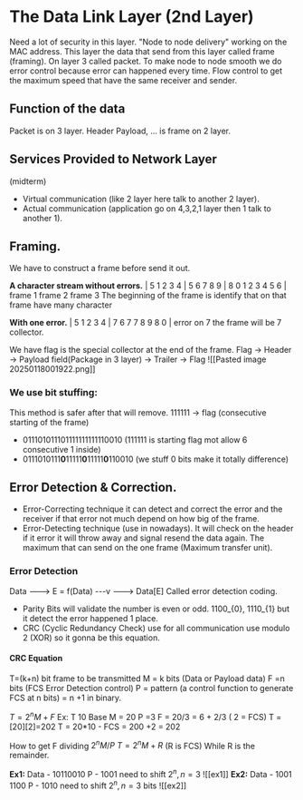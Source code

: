 # The Data Link Layer (2nd Layer)
Need a lot of security in this layer. "Node to node delivery" working on the MAC address. This layer the data that send from this layer called frame (framing). On layer 3 called packet. To make node to node smooth we do error control because error can happened every time. Flow control to get the maximum speed that have the same receiver and sender.
## Function of the data
Packet is on 3 layer.
Header Payload, ... is frame on 2 layer.

## Services Provided to Network Layer
(midterm)
- Virtual communication (like 2 layer here talk to another 2 layer).
- Actual communication (application go on 4,3,2,1 layer then 1 talk to another 1).

## Framing.
We have to construct a frame before send it out.

**A character stream without errors.**
| 5 1 2 3 4 | 5 6 7 8 9 | 8 0 1 2 3 4 5 6 |
 frame 1     frame 2     frame 3
 The beginning of the frame is identify that on that frame have many character

**With one error.**
| 5 1 2 3 4 | 7 6 7 7 8 9 8 0 |
error on 7 the frame will be 7 collector.

We have flag is the special collector at the end of the frame.
Flag -> Header -> Payload field(Package in 3 layer) -> Trailer -> Flag
![[Pasted image 20250118001922.png]]

### We use bit stuffing:
This method is safer after that will remove.
111111 -> flag (consecutive starting of the frame)
- 011101011101111111111110010 (111111 is starting flag mot allow 6 consecutive 1 inside)
- 0111010111**0**11111**0**11111**0**110010 (we stuff 0 bits make it totally difference)

## Error Detection & Correction.
- Error-Correcting technique it can detect and correct the error and the receiver if that error not much depend on how big of the frame.
- Error-Detecting technique (use in nowadays). It will check on the header if it error it will throw away and signal resend the data again.
The maximum that can send on the one frame (Maximum transfer unit).
### Error Detection 
Data ---> E = f(Data) ---v
     ---> Data[E]
 Called error detection coding.
 - Parity Bits will validate the number is even or odd. 1100_{0}, 1110_{1} but it detect the error happened 1 place.
 - CRC (Cyclic Redundancy Check) use for all communication use modulo 2 (XOR) so it gonna be this equation.
#### CRC Equation
T=(k+n) bit frame to be transmitted
M = k bits (Data or Payload data)
F =n bits (FCS Error Detection control)
P = pattern (a control function to generate FCS at n bits) = n +1 in binary.

$T=2^{n}M+F$
Ex: 
T 10 Base 
M = 20
P =3 
F = 20/3 = 6 + 2/3 ( 2 = FCS)
T =\[20]\[2]=202
	T = 20*10 - FCS = 200 +2 = 202

How to get F
dividing $2^{n}M/P$
$T=2^{n}M+R$ (R is FCS)
While R is the remainder.

**Ex1:**
Data - 10110010
P - 1001
need to shift $2^{n},n=3$
![[ex1]]
**Ex2:**
Data - 1001 1100
P - 1010
need to shift $2^{n},n=3$ bits
![[ex2]]